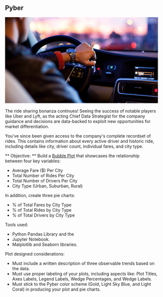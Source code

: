 ## Pyber

![Ride](Images/Ride.png)

The ride sharing bonanza continues! Seeing the success of notable players like Uber and Lyft, as the acting Chief Data Strategist for the company guidance and decisions are data-backed to exploit new opportunities for market differentiation.

You've since been given access to the company's complete recordset of rides. This contains information about every active driver and historic ride, including details like city, driver count, individual fares, and city type.

** Objective: ** 
    Build a [Bubble Plot](https://en.wikipedia.org/wiki/Bubble_chart) that showcases the relationship between four key variables:

* Average Fare ($) Per City
* Total Number of Rides Per City
* Total Number of Drivers Per City
* City Type (Urban, Suburban, Rural)

In addition, create three pie charts:

* % of Total Fares by City Type
* % of Total Rides by City Type
* % of Total Drivers by City Type

Tools used:

* Python Pandas Library and the 
* Jupyter Notebook.
* Matplotlib and Seaborn libraries.

Plot designed considerations:
* Must include a written description of three observable trends based on the data.
* Must use proper labeling of your plots, including aspects like: Plot Titles, Axes Labels, Legend Labels, Wedge Percentages, and Wedge Labels.
* Must stick to the Pyber color scheme (Gold, Light Sky Blue, and Light Coral) in producing your plot and pie charts.


